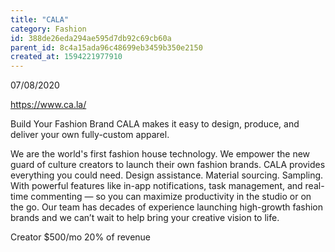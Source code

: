 ```yaml
---
title: "CALA"
category: Fashion
id: 388de26eda294ae595d7db92c69cb60a
parent_id: 8c4a15ada96c48699eb3459b350e2150
created_at: 1594221977910
---
```


07/08/2020

https://www.ca.la/

Build Your Fashion Brand
CALA makes it easy to design, produce, and deliver your own fully-custom apparel.

We are the world's first fashion house technology. We empower the new guard of culture creators to launch their own fashion brands.
CALA provides everything you could need. Design assistance. Material sourcing. Sampling. With powerful features like in-app notifications, task management, and real-time commenting — so you can maximize productivity in the studio or on the go.
Our team has decades of experience launching high-growth fashion brands and we can’t wait to help bring your creative vision to life.

Creator
$500/mo
20% of revenue
    